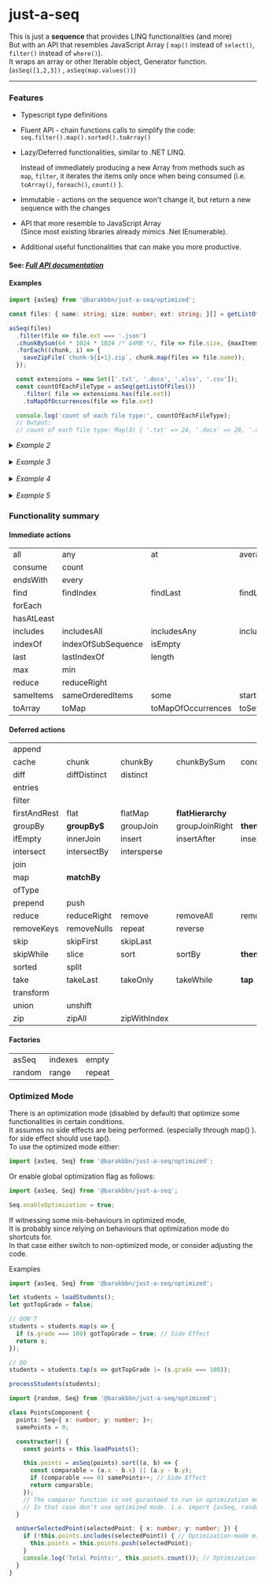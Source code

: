 # just-a-seq

This is just a **sequence** that provides LINQ functionalities (and more)</br>
But with an API that resembles JavaScript Array ( `map()` instead of `select()`, `filter()` instead of `where()`).</br>
It wraps an array or other Iterable object, Generator function.  (`asSeq([1,2,3])` , `asSeq(map.values())`)
___

### Features
* Typescript type definitions
* Fluent API - chain functions calls to simplify the code:  `seq.filter().map().sorted().toArray()`  
* Lazy/Deferred functionalities, similar to .NET LINQ.
  
  Instead of immediately producing a new Array from methods such as `map`, `filter`, it iterates the items only once
  when being consumed (i.e. `toArray()`, `foreach()`, `count()` ).
* Immutable - actions on the sequence won't change it, but return a new sequence with the changes

* API that more resemble to JavaScript Array  
  (Since most existing libraries already mimics .Net IEnumerable).
* Additional useful functionalities that can make you more productive.

#### See: *[Full API documentation](https://github.com/barakbbn/just-a-seq/wiki/docs)*

#### Examples

```typescript
import {asSeq} from '@barakbbn/just-a-seq/optimized';

const files: { name: string; size: number; ext: string; }[] = getListOfFiles();

asSeq(files)
  .filter(file => file.ext === '.json')
  .chunkBySum(64 * 1024 * 1024 /* 64MB */, file => file.size, {maxItemsInChunk: 100})
  .forEach((chunk, i) => {
    saveZipFile(`chunk-${i+1}.zip`, chunk.map(files => file.name));
  });
```

```typescript
  const extensions = new Set(['.txt', '.docx', '.xlsx', '.csv']);
  const countOfEachFileType = asSeq(getListOfFiles())
    .filter( file => extensions.has(file.ext))
    .toMapOfOccurrences(file => file.ext)

  console.log('count of each file type:', countOfEachFileType);
  // Output:
  // count of each file type: Map(3) { '.txt' => 24, '.docx' => 28, '.csv' => 24 }
```
<!-- Example 2 -->
<details>
<summary><i>Example 2</i></summary>

```typescript
import {asSeq} from '@barakbbn/just-a-seq/optimized';

const users = [
  {user: 'sa', group: 'admins'},
  {user: 'system', group: null},
  {user: 'guest', group: 'guests'},
  {user: 'any', group: 'guests'},
  {user: 'me', group: 'admins'}
];

const permissions = [
  {group: 'admins', perm: 'read'},
  {group: 'admins', perm: 'write'},
  {group: 'services', perm: 'exec'},
  {group: 'guests', perm: 'read'},
  {group: 'admins', perm: 'exec'},
];

const usersPermissions = asSeq(users)
  // Match users with permissions having the same group, return object with username and permission name {user, perm}
  .innerJoin(permissions, user => user.group, perm => perm.group, (outer, inner) => ({user: outer.user, perm: inner.perm})) // results could be also mapped like this: ({user}, {perm}) => ({user, perm})
            // -> {user: 'sa', perm: 'read'}},
            //    {user: 'sa', perm: 'write'}},
            //    {user: 'sa', perm: 'exec'}},
            //    {user: 'guest', perm: 'read'}},
            //    {user: 'any', perm: 'read'}},
            //    {user: 'me', perm: 'read'}},
            //    {user: 'me', perm: 'write'}},
            //    {user: 'me', perm: 'exec'}}
  // Group by user and select/map only the permission name
  .groupBy(x => x.user, undefined, x => x.perm)
          // -> {key: 'sa',    __group__: [ 'read', 'write', 'exec' ]},
          //    {key: 'guest', __group__: [ 'read' ]},
          //    {key: 'any',   __group__: [ 'read' ]},
          //    {key: 'me' ,   __group__: [ 'read', 'write', 'exec' ]}
  // Map items into object with username and sorted array of permissions
  .map(group => ({user: group.key, permissions: group.sorted().toArray()}))
      // -> {user: 'sa',    permissions: [ 'read', 'write', 'exec' ]},
      //    {user: 'guest', permissions: [ 'read' ]},
      //    {user: 'any',   permissions: [ 'read' ]},
      //    {user: 'me' ,   permissions: [ 'read', 'write', 'exec' ]}
  // Sort by username
  .sortBy(x => x.user)
        // -> {user: 'any',   permissions: [ 'read' ]},
        //    {user: 'guest', permissions: [ 'read' ]},
        //    {user: 'me' ,   permissions: [ 'read', 'write', 'exec' ]}
        //    {user: 'sa',    permissions: [ 'read', 'write', 'exec' ]},
  .toArray();

console.log('Users Permissions:', usersPermissions);
// Output: 
// Users Permissions: [
//   { user: 'any', permissions: [ 'read' ] },
//   { user: 'guest', permissions: [ 'read' ] },
//   { user: 'me', permissions: [ 'exec', 'read', 'write' ] },
//   { user: 'sa', permissions: [ 'exec', 'read', 'write' ] }
// ]
```

</details>
<br>
<!-- Example 3 -->
<details>
<summary><i>Example 3</i></summary>

```typescript
import {asSeq} from '@barakbbn/just-a-seq/optimized';

const layers = [
  {layerId: 1, name: 'L-01', points: [{x: 0, y: 0, tag: 'center'}, {x: 1, y: 1, tag: 'opt'}], type: 'static'},
  {layerId: 2, name: 'L-02', points: [{x: 0, y: 0, tag: 'relative'}, {x: 2, y: 2, tag: 'opt'}], type: 'static'},
  {layerId: 3, name: 'L-0A', points: [{x: 0, y: 0, tag: 'relative'}, {x: 3, y: 3, tag: 'relative'}], type: 'static'},
  {layerId: 4, name: 'L-0B', points: [{x: 0, y: 0, tag: 'offset'}, {x: 1, y: 1, tag: 'center'}], type: 'float'},
  {layerId: 5, name: 'L---', points: [{x: 0, y: 0, tag: '-'}, {x: 1, y: 1, tag: '-'}], type: 'hidden'}
];

console.log(asSeq(layers)
  .filter(l => l.type !== 'hidden') // None hidden layers
  .flatMap(l => l.points) // Flat all layers' points into a sequence
  .distinct(p => p.x + ',' + p.y) // Remove duplicate points
  .sortBy(p => p.x) // Sort by x then by y
  .thenSortBy(p => p.y)
  .prepend([{x: -1, y: -1, tag: '-'}]) // Add special point at the beginning
  .map(p => `{${p.x},${p.y}}`) // Map each point to string representation
  .toString() // Convert the sequence into string wrapped in brackets
);
// Output: [{-1,-1},{0,0},{1,1},{2,2},{3,3}]
```

</details>
<br>
<!-- Example 4 -->
<details>
<summary><i>Example 4</i></summary>

```typescript
import {asSeq} from '@barakbbn/just-a-seq/optimized';

const graphA = [
  {x: 0, y: 0}, {x: 1, y: 2}, {x: 2, y: 4}, {x: 3, y: 6}, {x: 4, y: 8}, {x: 5, y: 10}
];
const graphB = [
  {x: 0, y: 0}, {x: 1, y: 1}, {x: 2, y: 4}, {x: 3, y: 7}, {x: 4, y: 6}, {x: 5, y: 8}
];

const averageDiff = asSeq(graphA)
  // Match points with same x value, return object with matching points from graphA and graphB {a,b}
  .innerJoin(graphB, a => a.x, b => b.x, (a, b) => ({a, b})) 
              // -> {a: {x: 0, y: 0 }, b: {x: 0, y: 0}},
              //    {a: {x: 1, y: 2 }, b: {x: 1, y: 1}},
              //    {a: {x: 2, y: 4 }, b: {x: 2, y: 4}},
              //    {a: {x: 3, y: 6 }, b: {x: 3, y: 7}},
              //    {a: {x: 4, y: 8 }, b: {x: 4, y: 6}},
              //    {a: {x: 5, y: 10}, b: {x: 5, y: 8}}
  // Map each matching item to the absolute difference between y value of points {a,b}
  .map(({a, b}) => Math.abs(a.y - b.y)) // -> 0, 1, 0, 1, 2, 2
  // Calculate average on all the values
  .average(); // -> 1

console.log('Average difference', averageDiff);
// Output: Average difference 1
```

</details>  
<br>
<!-- Example 5 -->
<details>
<summary><i>Example 5</i></summary>

```typescript
import {asSeq} from '@barakbbn/just-a-seq/optimized';

const files: { name: string; size: number; ext: string; }[] = getListOfFiles();

const chunksOfFiles = asSeq(files)
  .filter(file => file.ext === '.ndjson')
  .sortBy(file => file.size)
  .chunkBySum(64 * 1024 * 1024 /* Max 64MB MEM */, file => file.size, {maxItemsInChunk: 100});
const chunksOfRecords = chunksOfFiles.map(chunk => chunk
  .map(file => loadfileContent(file.name))
  .map(json => JSON.parse(json))
  .flatMap(obj => buildDbRecords(obj))
);

chunksOfRecords.forEach(recordsSeq => saveToDatabase(recordsSeq));
```

</details>

### Functionality summary

#### Immediate actions

|            |                    |                    |                     |          |
|------------|--------------------|--------------------|---------------------|----------|
| all        | any                | at                 | average             |
| consume    | count              |
| endsWith   | every              |
| find       | findIndex          | findLast           | findLastIndex       | first    |
| forEach    |
| hasAtLeast |
| includes   | includesAll        | includesAny        | includesSubSequence |
| indexOf    | indexOfSubSequence | isEmpty            |
| last       | lastIndexOf        | length             |
| max        | min                |
| reduce     | reduceRight        |
| sameItems  | sameOrderedItems   | some               | startsWith          | sum      |
| toArray    | toMap              | toMapOfOccurrences | toSet               | toString |

#### Deferred actions

|              |              |              |                   |                 |
|--------------|--------------|--------------|-------------------|-----------------|
| append       |              |              |                   |                 |
| cache        | chunk        | chunkBy      | chunkBySum        | concat          |
| diff         | diffDistinct | distinct     |                   |                 |
| entries      |              |              |                   |                 |
| filter       |              |              |                   |                 |
| firstAndRest | flat         | flatMap      | **flatHierarchy** |                 |
| groupBy      | **groupBy$** | groupJoin    | groupJoinRight    | **thenGroupBy** |
| ifEmpty      | innerJoin    | insert       | insertAfter       | insertBefore    |
| intersect    | intersectBy  | intersperse  |                   |                 |
| join         |              |              |                   |                 |
| map          | **matchBy**  |              |                   |                 |
| ofType       |              |              |                   |                 |
| prepend      | push         |              |                   |                 |
| reduce       | reduceRight  | remove       | removeAll         | removeFalsy     |
| removeKeys   | removeNulls  | repeat       | reverse           |                 |
| skip         | skipFirst    | skipLast     |                   |                 |
| skipWhile    | slice        | sort         | sortBy            | **thenSortBy**  |
| sorted       | split        |              |                   |                 |
| take         | takeLast     | takeOnly     | takeWhile         | **tap**         |
| transform    |              |              |                   |                 |
| union        | unshift      |              |                   |                 |
| zip          | zipAll       | zipWithIndex |                   |                 |

#### Factories

|        |         |        |
|--------|---------|--------|
| asSeq  | indexes | empty  |
| random | range   | repeat |

### Optimized Mode

There is an optimization mode (disabled by default) that optimize some functionalities in certain conditions.  
It assumes no side effects are being performed. (especially through map() ). for side effect should use tap().  
To use the optimized mode either:

```ts
import {asSeq, Seq} from '@barakbbn/just-a-seq/optimized';
```  

Or enable global optimization flag as follows:

```ts
import {asSeq, Seq} from '@barakbbn/just-a-seq';

Seq.enableOptimization = true;
```

If witnessing some mis-behaviours in optimized mode,  
It is probably since relying on behaviours that optimization mode do shortcuts for.  
In that case either switch to non-optimized mode, or consider adjusting the code.

Examples

```ts
import {asSeq, Seq} from '@barakbbn/just-a-seq/optimized';

let students = loadStudents();
let gotTopGrade = false;

// DON'T
students = students.map(s => {
  if (s.grade === 100) gotTopGrade = true; // Side Effect
  return s;
});

// DO
students = students.tap(s => gotTopGrade |= (s.grade === 100));

processStudents(students);
```

```ts
import {random, Seq} from '@barakbbn/just-a-seq/optimized';

class PointsComponent {
  points: Seq<{ x: number; y: number; }>;
  samePoints = 0;

  constructor() {
    const points = this.loadPoints();

    this.points = asSeq(points).sort((a, b) => {
      const comparable = (a.x - b.x) || (a.y - b.y);
      if (comparable === 0) samePoints++; // Side Effect
      return comparable;
    });
    // The comparer function is not guranteed to run in optimization mode, in case a re-sort is performed.
    // In that case don't use optimized mode. i.e. import {asSeq, random} from '@barakbbn/just-a-seq';
  }

  onUserSelectedPoint(selectedPoint: { x: number; y: number; }) {
    if (!this.points.includes(selectedPoint)) { // Optimization-mode might skip the sorting
      this.points = this.points.push(selectedPoint);
    }
    console.log('Total Points:', this.points.count()); // Optimization-mode might skip the sorting
  }
}
```
